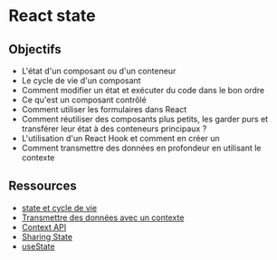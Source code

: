 # React state

## Objectifs

- L'état d'un composant ou d'un conteneur
- Le cycle de vie d'un composant
- Comment modifier un état et exécuter du code dans le bon ordre
- Ce qu'est un composant contrôlé
- Comment utiliser les formulaires dans React
- Comment réutiliser des composants plus petits, les garder purs et transférer leur état à des conteneurs principaux ?
- L'utilisation d'un React Hook et comment en créer un
- Comment transmettre des données en profondeur en utilisant le contexte

## Ressources

- [state et cycle de vie](https://legacy.reactjs.org/docs/state-and-lifecycle.html)
- [Transmettre des données avec un contexte](https://react.dev/learn/passing-data-deeply-with-context)
- [Context API](https://blog.logrocket.com/react-reference-guide-context-api/)
- [Sharing State](https://react.dev/learn/sharing-state-between-components)
- [useState](https://react.dev/reference/react/useState)
